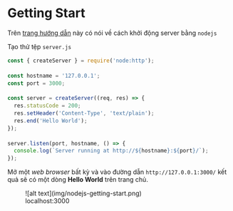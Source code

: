 # Getting Start

Trên [trang hướng dẫn](https://nodejs.org/en/learn/getting-started/introduction-to-nodejs) này có nói về cách khởi động server bằng `nodejs`

Tạo thử tệp `server.js`

```js
const { createServer } = require('node:http');

const hostname = '127.0.0.1';
const port = 3000;

const server = createServer((req, res) => {
  res.statusCode = 200;
  res.setHeader('Content-Type', 'text/plain');
  res.end('Hello World');
});

server.listen(port, hostname, () => {
  console.log(`Server running at http://${hostname}:${port}/`);
});
```

Mở một _web browser_ bất kỳ và vào đường dẫn `http://127.0.0.1:3000/` kết quả sẽ có một dòng __Hello World__ trên trang chủ.

<figure markdown="span">
    ![alt text](img/nodejs-getting-start.png)
    <figcaption>localhost:3000</figcaption>
</figure>
